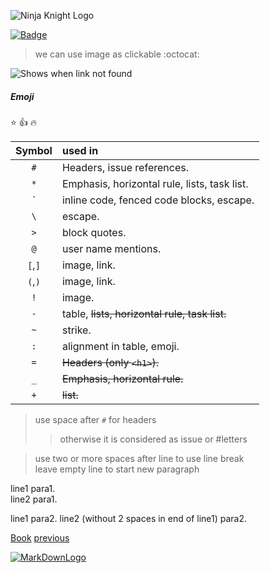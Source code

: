 ![Ninja Knight Logo](https://cdn.dribbble.com/users/3377572/screenshots/6357667/rycerz_dla_vorteka.png "Ninja->Speed/Knight->Withstand")

[![Badge](https://img.shields.io/badge/Ninja-Knight-brightgreen "NK")](https://github.com/badges/shields "https://shields.io/")
> we can use image as clickable :octocat:

![Shows when link not found](https://nkpro.net/test.png "Not Found")

##### Emoji
:star:
:+1:
:fire:

Symbol  |  used in 
:------:|:----------------------------------------
 `#`    |  Headers, issue references.
 `*`    |  Emphasis, horizontal rule, lists, task list.
 \`     |  inline code, fenced code blocks, escape.
 `\`    |  escape.
 `>`    |  block quotes.
 `@`    |  user name mentions.
 `[`,`]`|  image, link.
 `(`,`)`|  image, link.
 `!`    |  image.
 `-`    |  table, ~~lists, horizontal rule, task list.~~
 `~`    |  strike.
 `:`    |  alignment in table, emoji.
 `=`    |  ~~Headers (only `<h1>`).~~
 `_`    |  ~~Emphasis, horizontal rule.~~
 `+`    |  ~~list.~~
 
> use space after `#` for headers
>> otherwise it is considered as issue or #letters

> use two or more spaces after line to use line break  
> leave empty line to start new paragraph

line1 para1.  
line2 para1.

line1 para2.
line2 (without 2 spaces in end of line1) para2.

[Book][lable1]
[previous][lable2]

[lable1]: https://www.markdownguide.org/book/ "Book"
[lable2]: https://github.com/nkpro2000/GitHub-notes/blob/master/MarkDown.md "Part 1"
 
[![MarkDownLogo](https://cdn4.iconfinder.com/data/icons/logos-and-brands-1/512/205_Markdown_logo_logos-512.png)](<https://www.markdownguide.org> "Many more things to learn")
